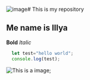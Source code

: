 ![image](https://github.com/MrKopchick/Repository/assets/145700600/9a8e754c-58fb-400b-9e70-a8bd5c0c4a6f)# This is my repository
## Me name is Illya 

**Bold**
*Italic*

```javascript
  let test="hello world";
  console.log(test);
```

![This is a image](https://thegraphicsfairy.com/wp-content/uploads/2015/07/Natural-History-Fish-Image-GraphicsFairy.jpg);
  
